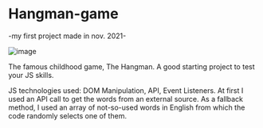 # Hangman-game
-my first project made in nov. 2021-

![image](https://user-images.githubusercontent.com/106253137/215090103-8a717d39-6a54-499e-a1ab-f1bb64561c11.png)

The famous childhood game, The Hangman. 
A good starting project to test your JS skills. 

JS technologies used: DOM Manipulation, API, Event Listeners.
At first I used an API call to get the words from an external source.
As a fallback method, I used an array of not-so-used words in English from which the code randomly selects one of them.
